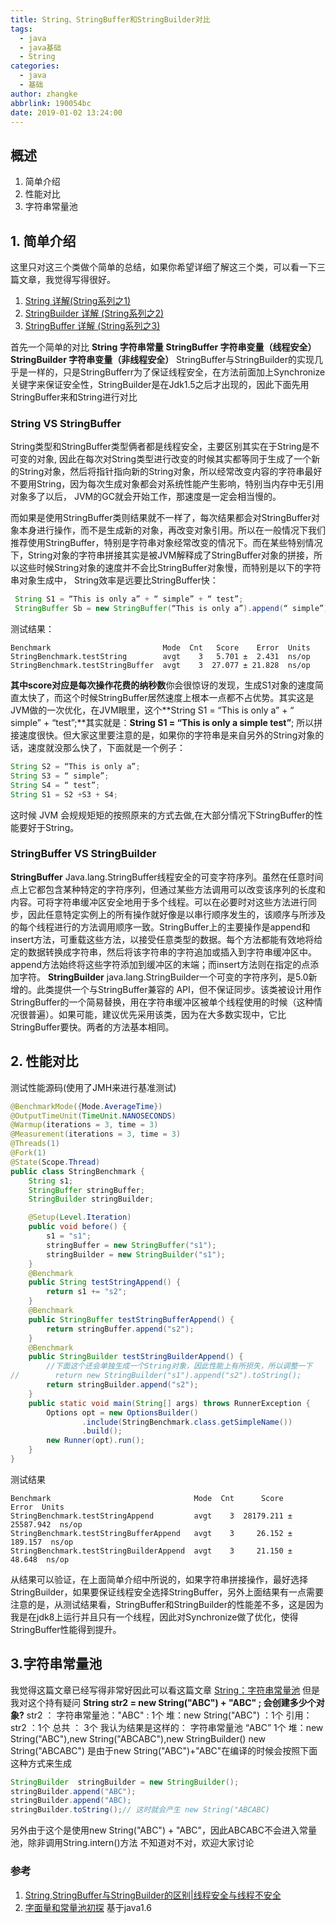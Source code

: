 ```yaml
---
title: String、StringBuffer和StringBuilder对比
tags:
  - java
  - java基础
  - String
categories:
  - java
  - 基础
author: zhangke
abbrlink: 190054bc
date: 2019-01-02 13:24:00
---
```

## 概述
1. 简单介绍
2. 性能对比
3. 字符串常量池

## 1. 简单介绍
这里只对这三个类做个简单的总结，如果你希望详细了解这三个类，可以看一下三篇文章，我觉得写得很好。
1. [String 详解(String系列之1)](https://www.cnblogs.com/skywang12345/p/string01.html)
2. [StringBuilder 详解 (String系列之2)](http://www.cnblogs.com/skywang12345/p/string02.html)
3. [StringBuffer 详解 (String系列之3)](http://www.cnblogs.com/skywang12345/p/string03.html)

首先一个简单的对比
**String 字符串常量**
**StringBuffer 字符串变量（线程安全）**
**StringBuilder 字符串变量（非线程安全）**
StringBuffer与StringBuilder的实现几乎是一样的，只是StringBufferr为了保证线程安全，在方法前面加上Synchronize关键字来保证安全性，StringBuilder是在Jdk1.5之后才出现的，因此下面先用StringBuffer来和String进行对比
### String VS StringBuffer
String类型和StringBuffer类型俩者都是线程安全，主要区别其实在于String是不可变的对象, 因此在每次对String类型进行改变的时候其实都等同于生成了一个新的String对象，然后将指针指向新的String对象，所以经常改变内容的字符串最好不要用String，因为每次生成对象都会对系统性能产生影响，特别当内存中无引用对象多了以后， JVM的GC就会开始工作，那速度是一定会相当慢的。

而如果是使用StringBuffer类则结果就不一样了，每次结果都会对StringBuffer对象本身进行操作，而不是生成新的对象，再改变对象引用。所以在一般情况下我们推荐使用StringBuffer，特别是字符串对象经常改变的情况下。而在某些特别情况下，String对象的字符串拼接其实是被JVM解释成了StringBuffer对象的拼接，所以这些时候String对象的速度并不会比StringBuffer对象慢，而特别是以下的字符串对象生成中， String效率是远要比StringBuffer快：
```java
 String S1 = “This is only a” + “ simple” + “ test”;
 StringBuffer Sb = new StringBuffer(“This is only a”).append(“ simple”).append(“ test”);
```
测试结果：
```
Benchmark                         Mode  Cnt   Score    Error  Units
StringBenchmark.testString        avgt    3   5.701 ±  2.431  ns/op
StringBenchmark.testStringBuffer  avgt    3  27.077 ± 21.828  ns/op
```
**其中score对应是每次操作花费的纳秒数**你会很惊讶的发现，生成S1对象的速度简直太快了，而这个时候StringBuffer居然速度上根本一点都不占优势。其实这是JVM做的一次优化，在JVM眼里，这个**String S1 = “This is only a” + “ simple” + “test”;**其实就是：**String S1 = “This is only a simple test”**; 所以拼接速度很快。但大家这里要注意的是，如果你的字符串是来自另外的String对象的话，速度就没那么快了，下面就是一个例子：
``` java
String S2 = “This is only a”;
String S3 = “ simple”;
String S4 = “ test”;
String S1 = S2 +S3 + S4;
```
这时候 JVM 会规规矩矩的按照原来的方式去做,在大部分情况下StringBuffer的性能要好于String。
### StringBuffer VS StringBuilder
**StringBuffer**
Java.lang.StringBuffer线程安全的可变字符序列。虽然在任意时间点上它都包含某种特定的字符序列，但通过某些方法调用可以改变该序列的长度和内容。可将字符串缓冲区安全地用于多个线程。可以在必要时对这些方法进行同步，因此任意特定实例上的所有操作就好像是以串行顺序发生的，该顺序与所涉及的每个线程进行的方法调用顺序一致。StringBuffer上的主要操作是append和insert方法，可重载这些方法，以接受任意类型的数据。每个方法都能有效地将给定的数据转换成字符串，然后将该字符串的字符追加或插入到字符串缓冲区中。append方法始终将这些字符添加到缓冲区的末端；而insert方法则在指定的点添加字符。
**StringBuilder**
java.lang.StringBuilder一个可变的字符序列，是5.0新增的。此类提供一个与StringBuffer兼容的 API，但不保证同步。该类被设计用作StringBuffer的一个简易替换，用在字符串缓冲区被单个线程使用的时候（这种情况很普遍）。如果可能，建议优先采用该类，因为在大多数实现中，它比StringBuffer要快。两者的方法基本相同。

## 2. 性能对比
测试性能源码(使用了JMH来进行基准测试)
``` java
@BenchmarkMode({Mode.AverageTime})
@OutputTimeUnit(TimeUnit.NANOSECONDS)
@Warmup(iterations = 3, time = 3)
@Measurement(iterations = 3, time = 3)
@Threads(1)
@Fork(1)
@State(Scope.Thread)
public class StringBenchmark {
    String s1;
    StringBuffer stringBuffer;
    StringBuilder stringBuilder;

    @Setup(Level.Iteration)
    public void before() {
        s1 = "s1";
        stringBuffer = new StringBuffer("s1");
        stringBuilder = new StringBuilder("s1");
    }
    @Benchmark
    public String testStringAppend() {
        return s1 += "s2";
    }
    @Benchmark
    public StringBuffer testStringBufferAppend() {
        return stringBuffer.append("s2");
    }
    @Benchmark
    public StringBuilder testStringBuilderAppend() {
        //下面这个还会单独生成一个String对象，因此性能上有所损失，所以调整一下
//        return new StringBuilder("s1").append("s2").toString();
        return stringBuilder.append("s2");
    }
    public static void main(String[] args) throws RunnerException {
        Options opt = new OptionsBuilder()
                .include(StringBenchmark.class.getSimpleName())
                .build();
        new Runner(opt).run();
    }
}
```
测试结果
```
Benchmark                                Mode  Cnt      Score       Error  Units
StringBenchmark.testStringAppend         avgt    3  28179.211 ± 25587.942  ns/op
StringBenchmark.testStringBufferAppend   avgt    3     26.152 ±   189.157  ns/op
StringBenchmark.testStringBuilderAppend  avgt    3     21.150 ±    48.648  ns/op
```
从结果可以验证，在上面简单介绍中所说的，如果字符串拼接操作，最好选择StringBuilder，如果要保证线程安全选择StringBuffer，另外上面结果有一点需要注意的是，从测试结果看，StringBuffer和StringBuilder的性能差不多，这是因为我是在jdk8上运行并且只有一个线程，因此对Synchronize做了优化，使得StringBuffer性能得到提升。
## 3.字符串常量池
我觉得这篇文章已经写得非常好因此可以看这篇文章
[String：字符串常量池](https://segmentfault.com/a/1190000009888357)
但是我对这个持有疑问
**String str2 = new String("ABC") + "ABC" ; 会创建多少个对象?**
str2 ：
字符串常量池："ABC" : 1个
堆：new String("ABC") ：1个
引用： str2 ：1个
总共 ： 3个
我认为结果是这样的：
字符串常量池 “ABC” 1个
堆：new String("ABC"),new String("ABCABC"),new StringBuilder()
new String("ABCABC") 是由于new String("ABC")+"ABC"在编译的时候会按照下面这种方式来生成
```java
StringBuilder  stringBuilder = new StringBuilder();
stringBuilder.append("ABC");
stringBuilder.append("ABC);
stringBuilder.toString();// 这时就会产生 new String("ABCABC)
```
另外由于这个是使用new String("ABC") + "ABC"，因此ABCABC不会进入常量池，除非调用String.intern()方法
不知道对不对，欢迎大家讨论
### 参考

1.  [String,StringBuffer与StringBuilder的区别|线程安全与线程不安全](https://www.cnblogs.com/xingzc/p/6277581.html)
2. [字面量和常量池初探](https://mccxj.github.io/blog/20130615_java-string-constant-pool.html) 基于java1.6